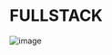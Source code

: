 # FULLSTACK

![image](https://github.com/user-attachments/assets/7d68a662-69e4-43a8-93be-2238378c9059)
